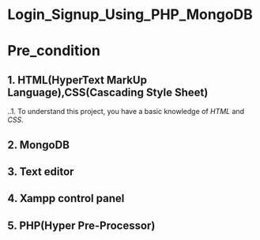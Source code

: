 # Login_Signup_Using_PHP_MongoDB
# Pre_condition
## 1. HTML(HyperText MarkUp Language),CSS(Cascading Style Sheet)
..1. To understand this project, you have a basic knowledge of *HTML* and *CSS*.
## 2. MongoDB
## 3. Text editor
## 4. Xampp control panel 
## 5. PHP(Hyper Pre-Processor)
